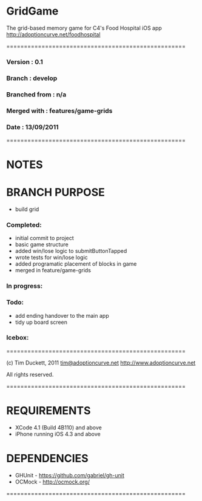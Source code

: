# GridGame

The grid-based memory game for C4's Food Hospital iOS app
http://adoptioncurve.net/foodhospital

===================================================

### Version         :   0.1
### Branch          :   develop
### Branched from   :   n/a
### Merged with     :  	features/game-grids
### Date            :   13/09/2011

===================================================

# NOTES

# BRANCH PURPOSE
- build grid

### Completed:
- initial commit to project
- basic game structure
- added win/lose logic to submitButtonTapped
- wrote tests for win/lose logic
- added programatic placement of blocks in game
- merged in feature/game-grids

### In progress:

### Todo:
- add ending handover to the main app
- tidy up board screen

### Icebox:

===================================================

(c) Tim Duckett, 2011
tim@adoptioncurve.net
http://www.adoptioncurve.net

All rights reserved.

===================================================

# REQUIREMENTS

- XCode 4.1 (Build 4B110) and above
- iPhone running iOS 4.3 and above

# DEPENDENCIES
- GHUnit 					- https://github.com/gabriel/gh-unit
- OCMock 					- http://ocmock.org/

===================================================